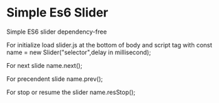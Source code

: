 # Simple Es6 Slider
Simple ES6 slider dependency-free 



For initialize load slider.js at the bottom of body and script tag with   const name = new Slider("selector",delay in millisecond);

For next slide name.next();

For precendent slide name.prev();

For stop or resume the slider name.resStop();
